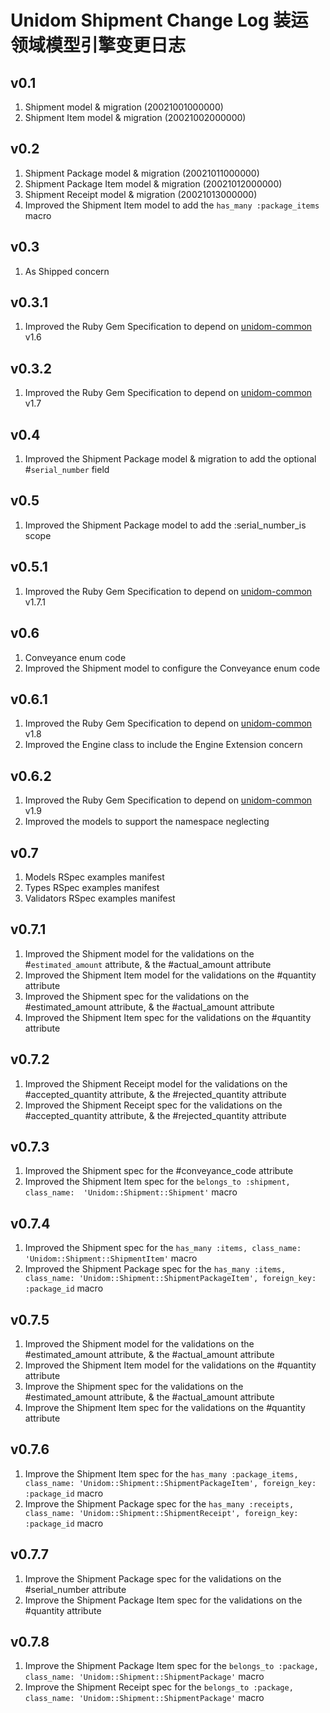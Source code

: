 # Unidom Shipment Change Log 装运领域模型引擎变更日志

## v0.1
1. Shipment model & migration (20021001000000)
2. Shipment Item model & migration (20021002000000)

## v0.2
1. Shipment Package model & migration (20021011000000)
2. Shipment Package Item model & migration (20021012000000)
3. Shipment Receipt model & migration (20021013000000)
4. Improved the Shipment Item model to add the ``has_many :package_items`` macro

## v0.3
1. As Shipped concern

## v0.3.1
1. Improved the Ruby Gem Specification to depend on [unidom-common](https://github.com/topbitdu/unidom-common) v1.6

## v0.3.2
1. Improved the Ruby Gem Specification to depend on [unidom-common](https://github.com/topbitdu/unidom-common) v1.7

## v0.4
1. Improved the Shipment Package model & migration to add the optional #``serial_number`` field

## v0.5
1. Improved the Shipment Package model to add the :serial_number_is scope

## v0.5.1
1. Improved the Ruby Gem Specification to depend on [unidom-common](https://github.com/topbitdu/unidom-common) v1.7.1

## v0.6
1. Conveyance enum code
2. Improved the Shipment model to configure the Conveyance enum code

## v0.6.1
1. Improved the Ruby Gem Specification to depend on [unidom-common](https://github.com/topbitdu/unidom-common) v1.8
2. Improved the Engine class to include the Engine Extension concern

## v0.6.2
1. Improved the Ruby Gem Specification to depend on [unidom-common](https://github.com/topbitdu/unidom-common) v1.9
2. Improved the models to support the namespace neglecting

## v0.7
1. Models RSpec examples manifest
2. Types RSpec examples manifest
3. Validators RSpec examples manifest

## v0.7.1
1. Improved the Shipment model for the validations on the #``estimated_amount`` attribute, & the #actual_amount attribute
2. Improved the Shipment Item model for the validations on the #quantity attribute
3. Improved the Shipment spec for the validations on the #estimated_amount attribute, & the #actual_amount attribute
4. Improved the Shipment Item spec for the validations on the #quantity attribute

## v0.7.2
1. Improved the Shipment Receipt model for the validations on the #accepted_quantity attribute, & the #rejected_quantity attribute
2. Improved the Shipment Receipt spec for the validations on the #accepted_quantity attribute, & the #rejected_quantity attribute

## v0.7.3
1. Improved the Shipment spec for the #conveyance_code attribute
2. Improved the Shipment Item spec for the ``belongs_to :shipment, class_name:  'Unidom::Shipment::Shipment'`` macro

## v0.7.4
1. Improved the Shipment spec for the ``has_many :items, class_name: 'Unidom::Shipment::ShipmentItem'`` macro
2. Improved the Shipment Package spec for the ``has_many :items, class_name: 'Unidom::Shipment::ShipmentPackageItem', foreign_key: :package_id`` macro

## v0.7.5
1. Improved the Shipment model for the validations on the #estimated_amount attribute, & the #actual_amount attribute
2. Improved the Shipment Item model for the validations on the #quantity attribute
3. Improve the Shipment spec for the validations on the #estimated_amount attribute, & the #actual_amount attribute
4. Improve the Shipment Item spec for the validations on the #quantity attribute

## v0.7.6
1. Improve the Shipment Item spec for the ``has_many :package_items, class_name: 'Unidom::Shipment::ShipmentPackageItem', foreign_key: :package_id`` macro
2. Improve the Shipment Package spec for the ``has_many :receipts, class_name: 'Unidom::Shipment::ShipmentReceipt', foreign_key: :package_id`` macro

## v0.7.7
1. Improve the Shipment Package spec for the validations on the #serial_number attribute
2. Improve the Shipment Package Item spec for the validations on the #quantity attribute

## v0.7.8
1. Improve the Shipment Package Item spec for the ``belongs_to :package, class_name: 'Unidom::Shipment::ShipmentPackage'`` macro
2. Improve the Shipment Receipt spec for the ``belongs_to :package, class_name: 'Unidom::Shipment::ShipmentPackage'`` macro
